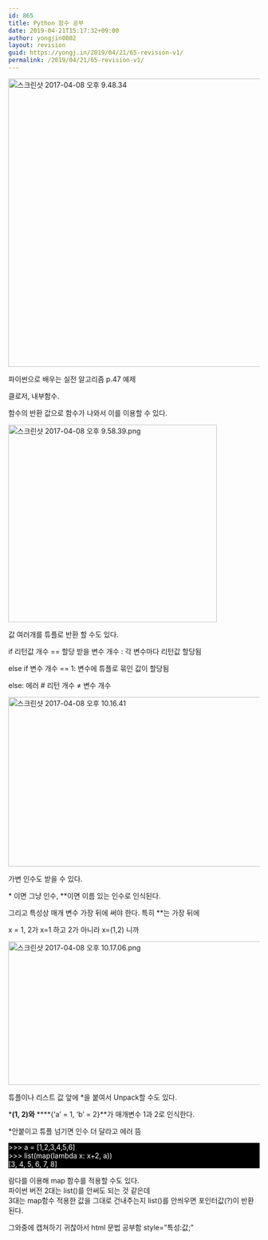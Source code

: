 ```yaml
---
id: 865
title: Python 함수 공부
date: 2019-04-21T15:17:32+09:00
author: yongjin0802
layout: revision
guid: https://yongj.in/2019/04/21/65-revision-v1/
permalink: /2019/04/21/65-revision-v1/
---
```

<img class="alignnone size-full wp-image-66" src="https://yongj.in/wp-content/uploads/2017/04/ec8aa4ed81aceba6b0ec83b7-2017-04-08-ec98a4ed9b84-9-48-34-e1491655817194.png" alt="스크린샷 2017-04-08 오후 9.48.34" width="1144" height="578" srcset="https://yongj.in/wp-content/uploads/2017/04/ec8aa4ed81aceba6b0ec83b7-2017-04-08-ec98a4ed9b84-9-48-34-e1491655817194.png 1144w, https://yongj.in/wp-content/uploads/2017/04/ec8aa4ed81aceba6b0ec83b7-2017-04-08-ec98a4ed9b84-9-48-34-e1491655817194-300x152.png 300w, https://yongj.in/wp-content/uploads/2017/04/ec8aa4ed81aceba6b0ec83b7-2017-04-08-ec98a4ed9b84-9-48-34-e1491655817194-768x388.png 768w, https://yongj.in/wp-content/uploads/2017/04/ec8aa4ed81aceba6b0ec83b7-2017-04-08-ec98a4ed9b84-9-48-34-e1491655817194-1024x517.png 1024w, https://yongj.in/wp-content/uploads/2017/04/ec8aa4ed81aceba6b0ec83b7-2017-04-08-ec98a4ed9b84-9-48-34-e1491655817194-1000x505.png 1000w, https://yongj.in/wp-content/uploads/2017/04/ec8aa4ed81aceba6b0ec83b7-2017-04-08-ec98a4ed9b84-9-48-34-e1491655817194-594x300.png 594w" sizes="(max-width: 1144px) 100vw, 1144px" />

파이썬으로 배우는 실전 알고리즘 p.47 예제

클로저, 내부함수.

함수의 반환 값으로 함수가 나와서 이를 이용할 수 있다.

<img class="alignnone size-full wp-image-78" src="https://yongj.in/wp-content/uploads/2017/04/ec8aa4ed81aceba6b0ec83b7-2017-04-08-ec98a4ed9b84-9-58-39.png" alt="스크린샷 2017-04-08 오후 9.58.39.png" width="418" height="396" srcset="https://yongj.in/wp-content/uploads/2017/04/ec8aa4ed81aceba6b0ec83b7-2017-04-08-ec98a4ed9b84-9-58-39.png 418w, https://yongj.in/wp-content/uploads/2017/04/ec8aa4ed81aceba6b0ec83b7-2017-04-08-ec98a4ed9b84-9-58-39-300x284.png 300w, https://yongj.in/wp-content/uploads/2017/04/ec8aa4ed81aceba6b0ec83b7-2017-04-08-ec98a4ed9b84-9-58-39-317x300.png 317w" sizes="(max-width: 418px) 100vw, 418px" /> 

값 여러개를 튜플로 반환 할 수도 있다.

if 리턴값 개수 == 할당 받을 변수 개수 : 각 변수마다 리턴값 할당됨

else if 변수 개수 == 1: 변수에 튜플로 묶인 값이 할당됨

else: 에러 # 리턴 개수 ≠ 변수 개수

<img class=" size-full wp-image-80 alignleft" src="https://yongj.in/wp-content/uploads/2017/04/ec8aa4ed81aceba6b0ec83b7-2017-04-08-ec98a4ed9b84-10-16-41.png" alt="스크린샷 2017-04-08 오후 10.16.41" width="770" height="340" srcset="https://yongj.in/wp-content/uploads/2017/04/ec8aa4ed81aceba6b0ec83b7-2017-04-08-ec98a4ed9b84-10-16-41.png 770w, https://yongj.in/wp-content/uploads/2017/04/ec8aa4ed81aceba6b0ec83b7-2017-04-08-ec98a4ed9b84-10-16-41-300x132.png 300w, https://yongj.in/wp-content/uploads/2017/04/ec8aa4ed81aceba6b0ec83b7-2017-04-08-ec98a4ed9b84-10-16-41-768x339.png 768w, https://yongj.in/wp-content/uploads/2017/04/ec8aa4ed81aceba6b0ec83b7-2017-04-08-ec98a4ed9b84-10-16-41-679x300.png 679w" sizes="(max-width: 770px) 100vw, 770px" /> 

가변 인수도 받을 수 있다.

\* 이면 그냥 인수, \**이면 이름 있는 인수로 인식된다.

그리고 특성상 매개 변수 가장 뒤에 써야 한다. 특히 **는 가장 뒤에

x = 1, 2가 x=1 하고 2가 아니라 x=(1,2) 니까

<img class=" size-full wp-image-81 alignleft" src="https://yongj.in/wp-content/uploads/2017/04/ec8aa4ed81aceba6b0ec83b7-2017-04-08-ec98a4ed9b84-10-17-06.png" alt="스크린샷 2017-04-08 오후 10.17.06.png" width="954" height="288" srcset="https://yongj.in/wp-content/uploads/2017/04/ec8aa4ed81aceba6b0ec83b7-2017-04-08-ec98a4ed9b84-10-17-06.png 954w, https://yongj.in/wp-content/uploads/2017/04/ec8aa4ed81aceba6b0ec83b7-2017-04-08-ec98a4ed9b84-10-17-06-300x91.png 300w, https://yongj.in/wp-content/uploads/2017/04/ec8aa4ed81aceba6b0ec83b7-2017-04-08-ec98a4ed9b84-10-17-06-768x232.png 768w, https://yongj.in/wp-content/uploads/2017/04/ec8aa4ed81aceba6b0ec83b7-2017-04-08-ec98a4ed9b84-10-17-06-800x242.png 800w" sizes="(max-width: 954px) 100vw, 954px" /> 

튜플이나 리스트 값 앞에 *을 붙여서 Unpack할 수도 있다.

***(1, 2)와** ****{&#8216;a&#8217; = 1, &#8216;b&#8217; = 2}**가 매개변수 1과 2로 인식한다.

*안붙이고 튜플 넘기면 인수 더 달라고 에러 뜸

<p style="color:white;background-color:black;">
  >>> a = [1,2,3,4,5,6]<br /> >>> list(map(lambda x: x+2, a))<br /> [3, 4, 5, 6, 7, 8]
</p>

람다를 이용해 map 함수를 적용할 수도 있다.  
파이썬 버전 2대는 list()를 안써도 되는 것 같은데  
3대는 map함수 적용한 값을 그대로 건내주는지 list()를 안씌우면 포인터값(?)이 반환된다.

그와중에 캡쳐하기 귀찮아서 html 문법 공부함 style=&#8221;특성:값;&#8221;